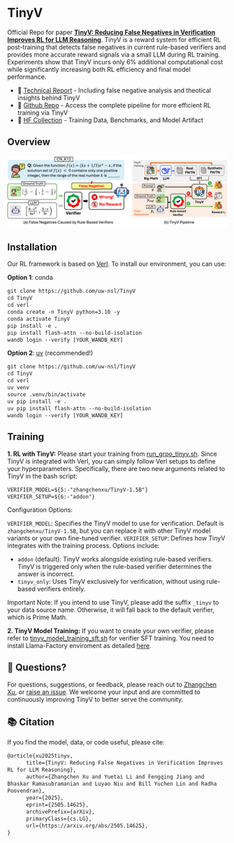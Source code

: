 # TinyV

Official Repo for paper [**TinyV: Reducing False Negatives in Verification Improves RL for LLM Reasoning**](https://arxiv.org/abs/2505.14625). TinyV is a reward system for efficient RL post-training that detects false negatives in current rule-based verifiers and provides more accurate reward signals via a small LLM during RL training. Experiments show that TinyV incurs only 6% additional computational cost while significantly increasing both RL efficiency and final model performance.

- 📄 [Technical Report](https://arxiv.org/abs/2505.14625) - Including false negative analysis and theotical insights behind TinyV
- 💾 [Github Repo](https://github.com/uw-nsl/TinyV) - Access the complete pipeline for more efficient RL training via TinyV
- 🤗 [HF Collection](https://huggingface.co/collections/zhangchenxu/tinyv-682d5840c7e309217df625df) - Training Data, Benchmarks, and Model Artifact

## Overview
![TinyV Pipeline](./analysis_tool/draw/fn_tinyv_combine.png)

## Installation

Our RL framework is based on [Verl](https://github.com/volcengine/verl). To install our environment, you can use:

**Option 1**: conda
```
git clone https://github.com/uw-nsl/TinyV
cd TinyV
cd verl
conda create -n TinyV python=3.10 -y
conda activate TinyV
pip install -e .
pip install flash-attn --no-build-isolation
wandb login --verify [YOUR_WANDB_KEY]
```

**Option 2**: [uv](https://github.com/astral-sh/uv) (recommended!)
```
git clone https://github.com/uw-nsl/TinyV
cd TinyV
cd verl
uv venv
source .venv/bin/activate
uv pip install -e .
uv pip install flash-attn --no-build-isolation
wandb login --verify [YOUR_WANDB_KEY]
```

## Training

**1. RL with TinyV:** Please start your training from [run_grpo_tinyv.sh](./run_grpo_tinyv.sh). Since TinyV is integrated with Verl, you can simply follow Verl setups to define your hyperparameters. Specifically, there are two new arguments related to TinyV in the bash script:

```
VERIFIER_MODEL=${5:-"zhangchenxu/TinyV-1.5B"}
VERIFIER_SETUP=${6:-"addon"}
```
Configuration Options:

`VERIFIER_MODEL`: Specifies the TinyV model to use for verification. Default is `zhangchenxu/TinyV-1.5B`, but you can replace it with other TinyV model variants or your own fine-tuned verifier.
`VERIFIER_SETUP`: Defines how TinyV integrates with the training process. Options include:
- `addon` (default): TinyV works alongside existing rule-based verifiers. TinyV is triggered only when the rule-based verifier determines the answer is incorrect.
- `tinyv_only`: Uses TinyV exclusively for verification, without using rule-based verifiers entirely.

Important Note: If you intend to use TinyV, please add the suffix `_tinyv` to your data source name. Otherwise, it will fall back to the default verifier, which is Prime Math.

**2. TinyV Model Training:** If you want to create your own verifier, please refer to [tinyv_model_training_sft.sh](tinyv_model_training_sft.sh) for verifier SFT training. You need to install Llama-Factory enviroment as detailed [here](./llama_factory/).

## 🧐 Questions?

For questions, suggestions, or feedback, please reach out to [Zhangchen Xu](mailto:zxu9@uw.edu), or [raise an issue](https://github.com/uw-nsl/TinyV/issues/new). We welcome your input and are committed to continuously improving TinyV to better serve the community.

## 📚 Citation

If you find the model, data, or code useful, please cite:
```
@article{xu2025tinyv,
      title={TinyV: Reducing False Negatives in Verification Improves RL for LLM Reasoning}, 
      author={Zhangchen Xu and Yuetai Li and Fengqing Jiang and Bhaskar Ramasubramanian and Luyao Niu and Bill Yuchen Lin and Radha Poovendran},
      year={2025},
      eprint={2505.14625},
      archivePrefix={arXiv},
      primaryClass={cs.LG},
      url={https://arxiv.org/abs/2505.14625}, 
}
```